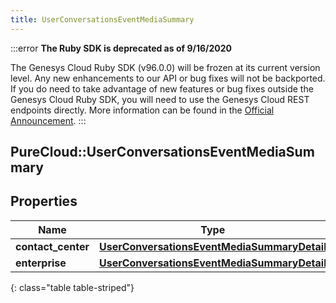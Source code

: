 ```yaml
---
title: UserConversationsEventMediaSummary
---
```


:::error
**The Ruby SDK is deprecated as of 9/16/2020**

The Genesys Cloud Ruby SDK (v96.0.0) will be frozen at its current version level. Any new enhancements to our API or bug fixes will not be backported. If you do need to take advantage of new features or bug fixes outside the Genesys Cloud Ruby SDK, you will need to use the Genesys Cloud REST endpoints directly. More information can be found in the [Official Announcement](https://developer.mypurecloud.com/forum/t/announcement-genesys-cloud-ruby-sdk-end-of-life/8850).
:::


## PureCloud::UserConversationsEventMediaSummary

## Properties

|Name | Type | Description | Notes|
|------------ | ------------- | ------------- | -------------|
| **contact_center** | [**UserConversationsEventMediaSummaryDetail**](UserConversationsEventMediaSummaryDetail.html) |  | [optional] |
| **enterprise** | [**UserConversationsEventMediaSummaryDetail**](UserConversationsEventMediaSummaryDetail.html) |  | [optional] |
{: class="table table-striped"}


